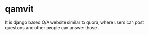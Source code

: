 # qamvit

It is django based Q/A website similar to quora, where users can post questions and other people can answer those .
